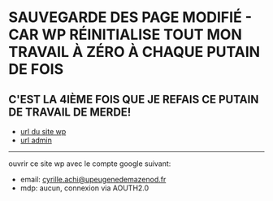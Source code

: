 # SAUVEGARDE DES PAGE MODIFIÉ - CAR WP RÉINITIALISE TOUT MON TRAVAIL À ZÉRO À CHAQUE PUTAIN DE FOIS
## C'EST LA 4IÈME FOIS QUE JE REFAIS CE PUTAIN DE TRAVAIL DE MERDE!

- [url du site wp](https://www.saintfrancoissaintpaul.fr/)
- [url admin](https://www.saintfrancoissaintpaul.fr/wp-admin/)

---

ouvrir ce site wp avec le compte google suivant:

- email: cyrille.achi@upeugenedemazenod.fr
- mdp: aucun, connexion via AOUTH2.0